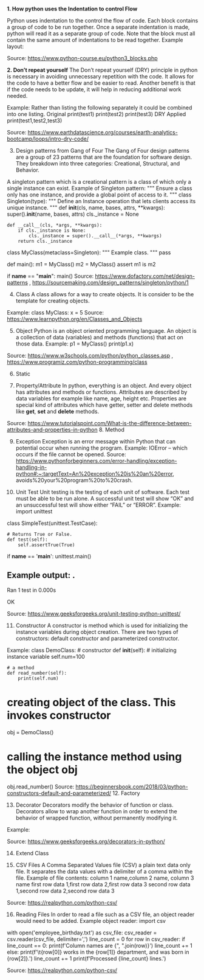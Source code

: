 
**1.	How python uses the Indentation to control Flow**
<br>

Python uses indentation to the control the flow of code. Each block contains a group of code to be run together. Once a 
separate indentation is made, python will read it as a separate group of code. 
Note that the block must all contain the same amount of indentations to be read together. 
Example layout:
 
Source: https://www.python-course.eu/python3_blocks.php

**2.	Don’t repeat yourself**
The Don’t repeat yourself (DRY) principle in python is necessary in avoiding unnecessary repetition with the code. 
It allows for the code to have a better flow and be easier to read. Another benefit is that if the code needs to be update, 
it will help in reducing additional work needed. 

Example: 
Rather than listing the following separately it could be combined into one listing. 
Original
print(test1)
print(test2)
print(test3)
	DRY Applied
	print(test1,test2,test3)

Source: https://www.earthdatascience.org/courses/earth-analytics-bootcamp/loops/intro-dry-code/

3.	Design patterns from Gang of Four
The Gang of Four design patterns are a group of 23 patterns that are the foundation for software design. 
They breakdown into three categories: Creational, Structural, and Behavior.


A singleton pattern which is a creational pattern is a class of which only a single instance can exist. 
Example of Singleton pattern: 
"""
Ensure a class only has one instance, and provide a global point of
access to it.
"""
class Singleton(type):
    """
    Define an Instance operation that lets clients access its unique
    instance.
    """
    def __init__(cls, name, bases, attrs, **kwargs):
        super().__init__(name, bases, attrs)
        cls._instance = None

    def __call__(cls, *args, **kwargs):
        if cls._instance is None:
            cls._instance = super().__call__(*args, **kwargs)
        return cls._instance

class MyClass(metaclass=Singleton):
    """
    Example class.
    """
    pass

def main():
    m1 = MyClass()
    m2 = MyClass()
    assert m1 is m2

if __name__ == "__main__":
    main()
Source: https://www.dofactory.com/net/design-patterns , https://sourcemaking.com/design_patterns/singleton/python/1

4.	Class
A class allows for a way to create objects. It is consider to be the template for creating objects.

Example:
class MyClass:
  x = 5
Source: https://www.learnpython.org/en/Classes_and_Objects

5.	Object
Python is an object oriented programming language. An object is a collection of data (variables) and methods (functions) 
that act on those data. 
Example: 
p1 = MyClass()
print(p1.x)

Source: https://www.w3schools.com/python/python_classes.asp , https://www.programiz.com/python-programming/class

6.	Static

7.	Property/Attribute
In python, everything is an object. And every object has attributes and methods or functions. Attributes are described 
by data variables for example like name, age, height etc.
Properties are special kind of attributes which have getter, setter and delete methods like __get__, __set__ and __delete__ methods.

Source: https://www.tutorialspoint.com/What-is-the-difference-between-attributes-and-properties-in-python
8.	Method


9.	Exception
Exception is an error message within Python that can potential occur when running the program. 
Example:
IOError – which occurs if the file cannot be opened.
Source: https://www.pythonforbeginners.com/error-handling/exception-handling-in-python#:~:targetText=An%20exception%20is%20an%20error,
avoids%20your%20program%20to%20crash.

10.	Unit Test
Unit testing is the testing of each unit of software. Each test must be able to be run alone. 
A successful unit test will show “OK” and an unsuccessful test will show either “FAIL” or “ERROR”.
Example: 
import unittest 
  
class SimpleTest(unittest.TestCase): 
  
    # Returns True or False.  
    def test(self):         
        self.assertTrue(True) 
  
if __name__ == '__main__': 
    unittest.main()



Example output:
.
----------------------------------------------------------------------
Ran 1 test in 0.000s

OK

Source: https://www.geeksforgeeks.org/unit-testing-python-unittest/

11.	Constructor
A constructor is method which is used for initializing the instance variables during object creation. 
There are two types of constructors: default constructor and parameterized constructor.

Example:
class DemoClass:
    # constructor
    def __init__(self):
        # initializing instance variable
        self.num=100

    # a method
    def read_number(self):
        print(self.num)


# creating object of the class. This invokes constructor
obj = DemoClass()

# calling the instance method using the object obj
obj.read_number()
Source: https://beginnersbook.com/2018/03/python-constructors-default-and-parameterized/
12.	Factory

13.	Decorator
Decorators modify the behavior of function or class. Decorators allow to wrap another function in order to extend 
the behavior of wrapped function, without permanently modifying it.

Example: 
 
Source: https://www.geeksforgeeks.org/decorators-in-python/

14.	Extend Class

15.	CSV Files
A Comma Separated Values file (CSV) a plain text data only file. It separates the data values with a delimiter of a 
comma within the file. 
Example of file contents:
column 1 name,column 2 name, column 3 name
first row data 1,first row data 2,first row data 3
second row data 1,second row data 2,second row data 3

Source: https://realpython.com/python-csv/
 
16.	Reading Files
In order to read a file such as a CSV file, an object reader would need to be added. 
Example object reader: 
import csv

with open('employee_birthday.txt') as csv_file:
    csv_reader = csv.reader(csv_file, delimiter=',')
    line_count = 0
    for row in csv_reader:
        if line_count == 0:
            print(f'Column names are {", ".join(row)}')
            line_count += 1
        else:
            print(f'\t{row[0]} works in the {row[1]} department, and was born in {row[2]}.')
            line_count += 1
    print(f'Processed {line_count} lines.')

Source:  https://realpython.com/python-csv/
